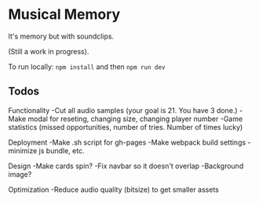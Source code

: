 # Musical Memory
It's memory but with soundclips.

(Still a work in progress).

To run locally: `npm install` and then `npm run dev`


## Todos

Functionality
-Cut all audio samples (your goal is 21. You have 3 done.)
-Make modal for reseting, changing size, changing player number
-Game statistics (missed opportunities, number of tries.  Number of times lucky)


Deployment
-Make .sh script for gh-pages
-Make webpack build settings - minimize js bundle, etc.

Design
-Make cards spin? 
-Fix navbar so it doesn't overlap
-Background image?

Optimization
-Reduce audio quality (bitsize) to get smaller assets

